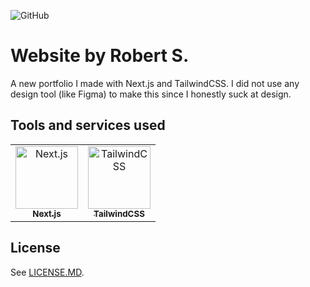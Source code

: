![GitHub](https://img.shields.io/github/license/Wallvon/website?color=A42E2B&logo=gnu&logoColor=white&style=for-the-badge)

# Website by Robert S.

A new portfolio I made with Next.js and TailwindCSS. I did not use any design tool (like Figma) to make this since I honestly suck at design.

## Tools and services used

<table>
  <tr>
    <td align="center">
        <a href="https://nextjs.org/">
            <img src="https://simpleicons.org/icons/nextdotjs.svg" width="100px;" alt="Next.js"/>
            <br/>
            <sub>
                <b>Next.js</b>
            </sub>
        </a>
        <br/>
    </td>
    <td align="center">
        <a href="https://tailwindcss.com/">
            <img src="https://simpleicons.org/icons/tailwindcss.svg" width="100px;" alt="TailwindCSS"/>
            <br/>
            <sub>
                <b>TailwindCSS</b>
            </sub>
        </a>
        <br/>
    </td>
  </tr>
</table>


## License

See [LICENSE.MD](https://github.com/Wallvon/website/blob/master/LICENSE.md).